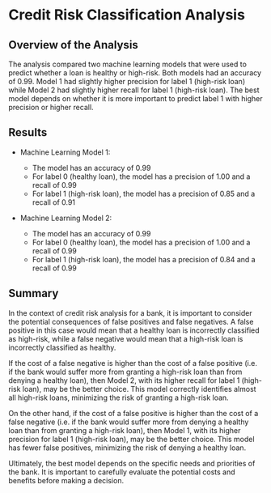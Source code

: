 # Credit Risk Classification Analysis

## Overview of the Analysis

The analysis compared two machine learning models that were used to predict whether a loan is healthy or high-risk. Both models had an accuracy of 0.99. Model 1 had slightly higher precision for label 1 (high-risk loan) while Model 2 had slightly higher recall for label 1 (high-risk loan). The best model depends on whether it is more important to predict label 1 with higher precision or higher recall.

## Results

* Machine Learning Model 1:
  * The model has an accuracy of 0.99
  * For label 0 (healthy loan), the model has a precision of 1.00 and a recall of 0.99
  * For label 1 (high-risk loan), the model has a precision of 0.85 and a recall of 0.91


* Machine Learning Model 2:
  * The model has an accuracy of 0.99
  * For label 0 (healthy loan), the model has a precision of 1.00 and a recall of 0.99
  * For label 1 (high-risk loan), the model has a precision of 0.84 and a recall of 0.99

## Summary

In the context of credit risk analysis for a bank, it is important to consider the potential consequences of false positives and false negatives. A false positive in this case would mean that a healthy loan is incorrectly classified as high-risk, while a false negative would mean that a high-risk loan is incorrectly classified as healthy.

If the cost of a false negative is higher than the cost of a false positive (i.e. if the bank would suffer more from granting a high-risk loan than from denying a healthy loan), then Model 2, with its higher recall for label 1 (high-risk loan), may be the better choice. This model correctly identifies almost all high-risk loans, minimizing the risk of granting a high-risk loan.

On the other hand, if the cost of a false positive is higher than the cost of a false negative (i.e. if the bank would suffer more from denying a healthy loan than from granting a high-risk loan), then Model 1, with its higher precision for label 1 (high-risk loan), may be the better choice. This model has fewer false positives, minimizing the risk of denying a healthy loan.

Ultimately, the best model depends on the specific needs and priorities of the bank. It is important to carefully evaluate the potential costs and benefits before making a decision.